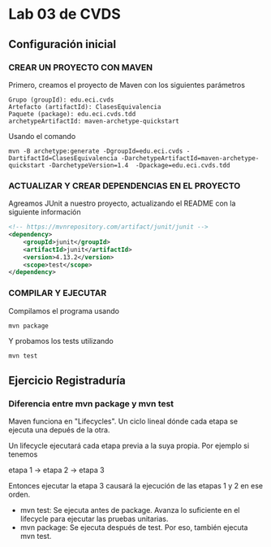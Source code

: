 # Lab 03 de CVDS

## Configuración inicial

### CREAR UN PROYECTO CON MAVEN

Primero, creamos el proyecto de Maven con los siguientes parámetros

 ```shell
Grupo (groupId): edu.eci.cvds
Artefacto (artifactId): ClasesEquivalencia
Paquete (package): edu.eci.cvds.tdd
archetypeArtifactId: maven-archetype-quickstart
 ```

 Usando el comando 

 ```shell
 mvn -B archetype:generate -DgroupId=edu.eci.cvds -DartifactId=ClasesEquivalencia -DarchetypeArtifactId=maven-archetype-quickstart -DarchetypeVersion=1.4  -Dpackage=edu.eci.cvds.tdd
 ```

### ACTUALIZAR Y CREAR DEPENDENCIAS EN EL PROYECTO

 Agreamos JUnit a nuestro proyecto, actualizando el README con la siguiente información

```xml
<!-- https://mvnrepository.com/artifact/junit/junit -->
<dependency>
    <groupId>junit</groupId>
    <artifactId>junit</artifactId>
    <version>4.13.2</version>
    <scope>test</scope>
</dependency>
```

### COMPILAR Y EJECUTAR
Compilamos el programa usando

```shell
mvn package
```

Y probamos los tests utilizando
```shell
mvn test
```

## Ejercicio Registraduría

### Diferencia entre mvn package y mvn test

Maven funciona en "Lifecycles". Un ciclo lineal dónde cada etapa se ejecuta una depués de la otra.

Un lifecycle ejecutará cada etapa previa a la suya propia. Por ejemplo si tenemos


etapa 1 -> etapa 2 -> etapa 3

Entonces ejecutar la etapa 3 causará la ejecución de las etapas 1 y 2 en ese orden.


- mvn test: Se ejecuta antes de package. Avanza lo suficiente en el lifecycle para ejecutar las pruebas unitarias.
- mvn package: Se ejecuta después de test. Por eso, también ejecuta mvn test.

